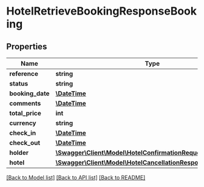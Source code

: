 # HotelRetrieveBookingResponseBooking

## Properties
Name | Type | Description | Notes
------------ | ------------- | ------------- | -------------
**reference** | **string** |  | [optional] 
**status** | **string** |  | [optional] 
**booking_date** | [**\DateTime**](\DateTime.md) |  | [optional] 
**comments** | [**\DateTime**](\DateTime.md) |  | [optional] 
**total_price** | **int** |  | [optional] 
**currency** | **string** |  | [optional] 
**check_in** | [**\DateTime**](\DateTime.md) |  | [optional] 
**check_out** | [**\DateTime**](\DateTime.md) |  | [optional] 
**holder** | [**\Swagger\Client\Model\HotelConfirmationRequestHolder**](HotelConfirmationRequestHolder.md) |  | [optional] 
**hotel** | [**\Swagger\Client\Model\HotelCancellationResponseBookingHotel**](HotelCancellationResponseBookingHotel.md) |  | [optional] 

[[Back to Model list]](../../README.md#documentation-for-models) [[Back to API list]](../../README.md#documentation-for-api-endpoints) [[Back to README]](../../README.md)

